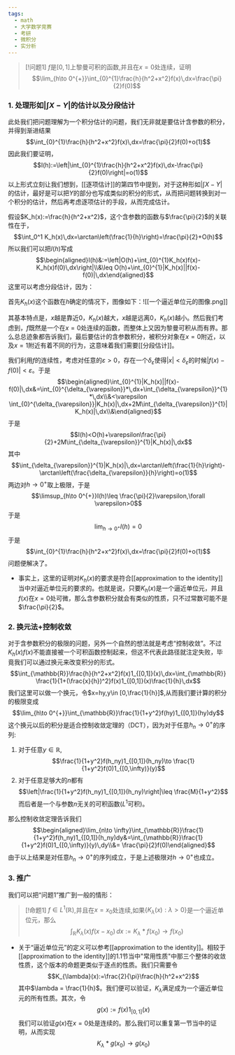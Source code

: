 ```yaml
---
tags:
  - math
  - 大学数学竞赛
  - 考研
  - 微积分
  - 实分析
---
```


> [!问题1]
> $f$是$[0,1]$上黎曼可积的函数,并且在$x=0$处连续，证明$$\lim_{h\to 0^{+}}\int_{0}^{1}\frac{h}{h^2+x^2}f(x)\,dx=\frac{\pi}{2}f(0)$$

### 1. 处理形如$|\int X-Y|$的估计以及分段估计

此处我们把问题理解为一个积分估计的问题，我们无非就是要估计含参数的积分，并得到渐进结果$$\int_{0}^{1}\frac{h}{h^2+x^2}f(x)\,dx=\frac{\pi}{2}f(0)+o(1)$$因此我们要证明，$$I(h):=\left|\int_{0}^{1}\frac{h}{h^2+x^2}f(x)\,dx-\frac{\pi}{2}f(0)\right|=o(1)$$
以上形式立刻让我们想到，[[逐项估计]]的第四节中提到，对于这种形如$|\int X-Y|$的估计，最好是可以把$Y$的部分也写成类似的积分的形式，从而把问题转换到对一个积分的估计，然后再考虑逐项估计的手段，从而完成估计。

假设$K_h(x):=\frac{h}{h^2+x^2}$，这个含参数的函数与$\frac{\pi}{2}$的关联性在于，$$\int_0^1 K_h(x)\,dx=\arctan\left(\frac{1}{h}\right)=\frac{\pi}{2}+O(h)$$所以我们可以把$I(h)$写成$$\begin{aligned}I(h)&:=\left|O(h)+\int_{0}^{1}K_h(x)f(x)-K_h(x)f(0)\,dx\right|\\&\leq O(h)+\int_{0}^{1}|K_h(x)||f(x)-f(0)|\,dx\end{aligned}$$
这里可以考虑分段估计，因为：

首先$K_h(x)$这个函数在$h$确定的情况下，图像如下：![[一个逼近单位元的图像.png]]

其基本特点是，$x$越是靠近0，$K_h(x)$越大，$x$越是远离$0$，$K_h(x)$越小。然后我们考虑到，$f$既然是一个在$x=0$处连续的函数，而整体上又因为黎曼可积从而有界。那么总总迹象都告诉我们，最后要估计的含参数积分，被积分对象在$x=0$附近，以及$x=1$附近有着不同的行为，这意味着我们需要[[分段估计]]。

我们利用$f$的连续性，考虑对任意的$\varepsilon>0$，存在一个$\delta_{\varepsilon}$使得$|x|<\delta_{\varepsilon}$的时候$|f(x)-f(0)|<\varepsilon$。于是$$\begin{aligned}\int_{0}^{1}|K_h(x)||f(x)-f(0)|\,dx&=\int_{0}^{\delta_{\varepsilon}}*\,dx+\int_{\delta_{\varepsilon}}^{1}*\,dx\\&<\varepsilon \int_{0}^{\delta_{\varepsilon}}|K_h(x)|\,dx+2M\int_{\delta_{\varepsilon}}^{1}|K_h(x)|\,dx\\&\end{aligned}$$于是$$I(h)<O(h)+\varepsilon\frac{\pi}{2}+2M\int_{\delta_{\varepsilon}}^{1}|K_h(x)|\,dx$$其中$$\int_{\delta_{\varepsilon}}^{1}|K_h(x)|\,dx=\arctan\left(\frac{1}{h}\right)-\arctan\left(\frac{\delta_{\varepsilon}}{h}\right)=o(1)$$
两边对$h\to 0^{+}$取上极限，于是$$\limsup_{h\to 0^{+}}I(h)\leq \frac{\pi}{2}\varepsilon,\forall \varepsilon>0$$于是$$\lim_{h\to 0^{+}}I(h)=0$$于是$$\int_{0}^{1}\frac{h}{h^2+x^2}f(x)\,dx=\frac{\pi}{2}f(0)+o(1)$$问题便解决了。

* 事实上，这里的证明对$K_h(x)$的要求是符合[[approximation to the identity]]当中对逼近单位元的要求的。也就是说，只要$K_h(x)$是一个逼近单位元，并且$f(x)$在$x=0$处可微，那么含参数积分就会有类似的性质，只不过常数可能不是$\frac{\pi}{2}$。

### 2. 换元法+控制收敛

对于含参数积分的极限的问题，另外一个自然的想法就是考虑“控制收敛”。不过$K_h(x)f(x)$不能直接被一个可积函数控制起来，但这不代表此路径就注定失败，毕竟我们可以通过换元来改变积分的形式。
$$\int_{\mathbb{R}}\frac{h}{h^2+x^2}f(x)1_{[0,1]}(x)\,dx=\int_{\mathbb{R}} \frac{1}{1+(\frac{x}{h})^2}f(x)1_{[0,1]}(x)\frac{1}{h}\,dx$$
我们这里可以做一个换元，令$x=hy,y\in [0,\frac{1}{h}]$,从而我们要计算的积分的极限变成$$\lim_{h\to 0^{+}}\int_{\mathbb{R}}\frac{1}{1+y^2}f(hy)1_{[0,1]}(hy)dy$$这个换元以后的积分是适合控制收敛定理的（DCT），因为对于任意$h_n\to 0^{+}$的序列:
1. 对于任意$y\in \mathbb{R}$,$$\frac{1}{1+y^2}f(h_ny)1_{[0,1]}(h_ny)\to \frac{1}{1+y^2}f(0)1_{[0,\infty)}(y)$$
2. 对于任意足够大的$n$都有$$\left|\frac{1}{1+y^2}f(h_ny)1_{[0,1]}(h_ny)\right|\leq \frac{M}{1+y^2}$$而后者是一个与参数$n$无关的可积函数($L^1$可积)。

那么控制收敛定理告诉我们$$\begin{aligned}\lim_{n\to \infty}\int_{\mathbb{R}}\frac{1}{1+y^2}f(h_ny)1_{[0,1]}(h_ny)dy&=\int_{\mathbb{R}}\frac{1}{1+y^2}f(0)1_{[0,\infty)}(y)\,dy\\&= \frac{\pi}{2}f(0)\end{aligned}$$
由于以上结果是对任意$h_n\to 0^{+}$的序列成立，于是上述极限对$h\to 0^{+}$也成立。

### 3. 推广

我们可以把“问题1”推广到一般的情形：

> [!命题1]
> $f \in L^1(\mathbb{R})$,并且在$x=x_0$处连续,如果$\{K_{\lambda}(x):\lambda>0\}$是一个逼近单位元，那么$$\int_{\mathbb{R}}K_{\lambda}(x)f(x-x_0)\,dx:=K_{\lambda}*f(x_0)\to f(x_0)$$

* 关于“逼近单位元”的定义可以参考[[approximation to the identity]]。相较于[[approximation to the identity]]的1.1节当中"常用性质"中那三个整体的收敛性质，这个版本的命题更类似于逐点的性质。我们只需要令$$K_{\lambda}(x):=\frac{2}{\pi}\frac{h}{h^2+x^2}$$其中$\lambda = \frac{1}{h}$。我们便可以验证，$K_{\lambda}$满足成为一个逼近单位元的所有性质。其次，令$$g(x):=f(x)1_{[0,1]}(x)$$我们可以验证$g(x)$在$x=0$处是连续的。那么我们可以重复第一节当中的证明，从而实现$$K_{\lambda}*g(x_0)\to g(x_0)$$




